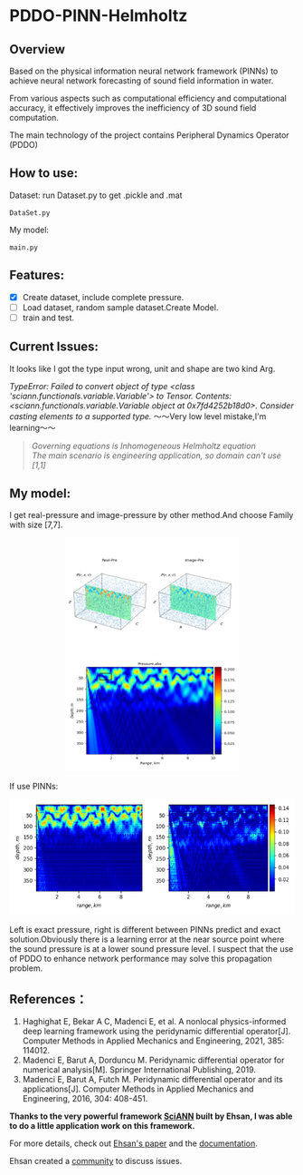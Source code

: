 # PDDO-PINN-Helmholtz
## Overview
Based on the physical information neural network framework (PINNs) to achieve neural network forecasting of sound field information in water.

From various aspects such as computational efficiency and computational accuracy, it effectively improves the inefficiency of 3D sound field computation.

The main technology of the project contains Peripheral Dynamics Operator (PDDO)

## How to use:

Dataset: run Dataset.py to get .pickle and .mat
```
DataSet.py
```

My model:
```
main.py
```
## Features:
- [x] Create dataset, include complete pressure.
- [ ] Load dataset, random sample dataset.Create Model. 
- [ ] train and test.

## Current Issues: 
It looks like I got the type input wrong, unit and shape are two kind Arg.

*TypeError: Failed to convert object of type <class 'sciann.functionals.variable.Variable'> to Tensor. Contents: <sciann.functionals.variable.Variable object at* *0x7fd4252b18d0>. Consider casting elements to a supported type.* ～～Very low level mistake,I'm learning～～

>*Governing equations is Inhomogeneous Helmholtz equation*  
>*The main scenario is engineering application, so domain can't use [1,1]*

## My model:  
I get real-pressure and image-pressure by other method.And choose Family with size [7,7].  

<p align="center">
  <img src="./figures/fig6.png" width="306" height="205">
  <img src="./figures/fig5.png" width="306" height="205">
</p>

If use PINNs: 
<p align="center">
  <img src="./figures/fig5-1.png" width="606" height="205">
</p>

Left is exact pressure, right is different between PINNs predict and exact solution.Obviously there is a learning error at the near source point where the sound pressure is at a lower sound pressure level. I suspect that the use of PDDO to enhance network performance may solve this propagation problem.
## References：
1. Haghighat E, Bekar A C, Madenci E, et al. A nonlocal physics-informed deep learning framework using the peridynamic differential operator[J]. Computer Methods in Applied Mechanics and Engineering, 2021, 385: 114012.
2. Madenci E, Barut A, Dorduncu M. Peridynamic differential operator for numerical analysis[M]. Springer International Publishing, 2019.
3. Madenci E, Barut A, Futch M. Peridynamic differential operator and its applications[J]. Computer Methods in Applied Mechanics and Engineering, 2016, 304: 408-451.

**Thanks to the very powerful framework [SciANN](https://github.com/sciann/sciann) built by Ehsan, I was able to do a little application work on this framework.**

For more details, check out [Ehsan's paper](https://arxiv.org/abs/2005.08803) and the [documentation](SciANN.com).

Ehsan created a [community](https://app.slack.com/client/T010WP0KD39/C010G71GXUJ) to discuss issues.
